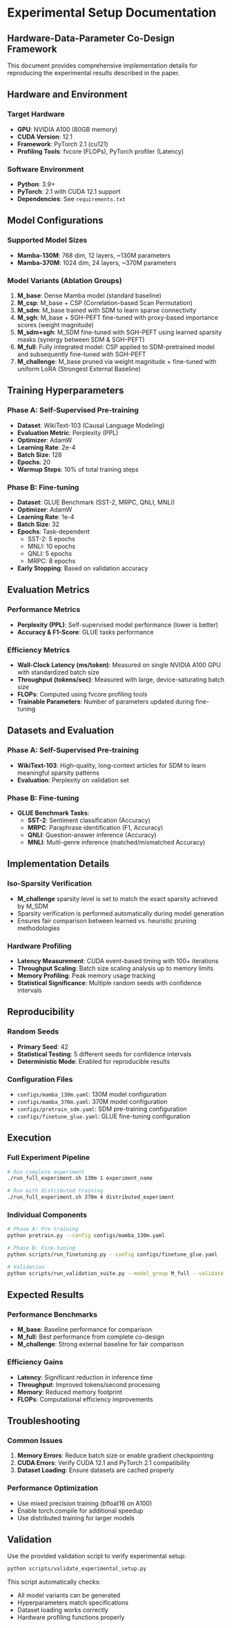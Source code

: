 # Experimental Setup Documentation

## Hardware-Data-Parameter Co-Design Framework

This document provides comprehensive implementation details for reproducing the experimental results described in the paper.

## Hardware and Environment

### Target Hardware
- **GPU**: NVIDIA A100 (80GB memory)
- **CUDA Version**: 12.1
- **Framework**: PyTorch 2.1 (cu121)
- **Profiling Tools**: fvcore (FLOPs), PyTorch profiler (Latency)

### Software Environment
- **Python**: 3.9+
- **PyTorch**: 2.1 with CUDA 12.1 support
- **Dependencies**: See `requirements.txt`

## Model Configurations

### Supported Model Sizes
- **Mamba-130M**: 768 dim, 12 layers, ~130M parameters
- **Mamba-370M**: 1024 dim, 24 layers, ~370M parameters

### Model Variants (Ablation Groups)

1. **M_base**: Dense Mamba model (standard baseline)
2. **M_csp**: M_base + CSP (Correlation-based Scan Permutation)
3. **M_sdm**: M_base trained with SDM to learn sparse connectivity
4. **M_sgh**: M_base + SGH-PEFT fine-tuned with proxy-based importance scores (weight magnitude)
5. **M_sdm+sgh**: M_SDM fine-tuned with SGH-PEFT using learned sparsity masks (synergy between SDM & SGH-PEFT)
6. **M_full**: Fully integrated model: CSP applied to SDM-pretrained model and subsequently fine-tuned with SGH-PEFT
7. **M_challenge**: M_base pruned via weight magnitude + fine-tuned with uniform LoRA (Strongest External Baseline)

## Training Hyperparameters

### Phase A: Self-Supervised Pre-training
- **Dataset**: WikiText-103 (Causal Language Modeling)
- **Evaluation Metric**: Perplexity (PPL)
- **Optimizer**: AdamW
- **Learning Rate**: 2e-4
- **Batch Size**: 128
- **Epochs**: 20
- **Warmup Steps**: 10% of total training steps

### Phase B: Fine-tuning
- **Dataset**: GLUE Benchmark (SST-2, MRPC, QNLI, MNLI)
- **Optimizer**: AdamW
- **Learning Rate**: 1e-4
- **Batch Size**: 32
- **Epochs**: Task-dependent
  - SST-2: 5 epochs
  - MNLI: 10 epochs
  - QNLI: 5 epochs
  - MRPC: 8 epochs
- **Early Stopping**: Based on validation accuracy

## Evaluation Metrics

### Performance Metrics
- **Perplexity (PPL)**: Self-supervised model performance (lower is better)
- **Accuracy & F1-Score**: GLUE tasks performance

### Efficiency Metrics
- **Wall-Clock Latency (ms/token)**: Measured on single NVIDIA A100 GPU with standardized batch size
- **Throughput (tokens/sec)**: Measured with large, device-saturating batch size
- **FLOPs**: Computed using fvcore profiling tools
- **Trainable Parameters**: Number of parameters updated during fine-tuning

## Datasets and Evaluation

### Phase A: Self-Supervised Pre-training
- **WikiText-103**: High-quality, long-context articles for SDM to learn meaningful sparsity patterns
- **Evaluation**: Perplexity on validation set

### Phase B: Fine-tuning
- **GLUE Benchmark Tasks**:
  - **SST-2**: Sentiment classification (Accuracy)
  - **MRPC**: Paraphrase identification (F1, Accuracy)
  - **QNLI**: Question-answer inference (Accuracy)
  - **MNLI**: Multi-genre inference (matched/mismatched Accuracy)

## Implementation Details

### Iso-Sparsity Verification
- **M_challenge** sparsity level is set to match the exact sparsity achieved by M_SDM
- Sparsity verification is performed automatically during model generation
- Ensures fair comparison between learned vs. heuristic pruning methodologies

### Hardware Profiling
- **Latency Measurement**: CUDA event-based timing with 100+ iterations
- **Throughput Scaling**: Batch size scaling analysis up to memory limits
- **Memory Profiling**: Peak memory usage tracking
- **Statistical Significance**: Multiple random seeds with confidence intervals

## Reproducibility

### Random Seeds
- **Primary Seed**: 42
- **Statistical Testing**: 5 different seeds for confidence intervals
- **Deterministic Mode**: Enabled for reproducible results

### Configuration Files
- `configs/mamba_130m.yaml`: 130M model configuration
- `configs/mamba_370m.yaml`: 370M model configuration
- `configs/pretrain_sdm.yaml`: SDM pre-training configuration
- `configs/finetune_glue.yaml`: GLUE fine-tuning configuration

## Execution

### Full Experiment Pipeline
```bash
# Run complete experiment
./run_full_experiment.sh 130m 1 experiment_name

# Run with distributed training
./run_full_experiment.sh 370m 4 distributed_experiment
```

### Individual Components
```bash
# Phase A: Pre-training
python pretrain.py --config configs/mamba_130m.yaml

# Phase B: Fine-tuning
python scripts/run_finetuning.py --config configs/finetune_glue.yaml

# Validation
python scripts/run_validation_suite.py --model_group M_full --validate_all
```

## Expected Results

### Performance Benchmarks
- **M_base**: Baseline performance for comparison
- **M_full**: Best performance from complete co-design
- **M_challenge**: Strong external baseline for fair comparison

### Efficiency Gains
- **Latency**: Significant reduction in inference time
- **Throughput**: Improved tokens/second processing
- **Memory**: Reduced memory footprint
- **FLOPs**: Computational efficiency improvements

## Troubleshooting

### Common Issues
1. **Memory Errors**: Reduce batch size or enable gradient checkpointing
2. **CUDA Errors**: Verify CUDA 12.1 and PyTorch 2.1 compatibility
3. **Dataset Loading**: Ensure datasets are cached properly

### Performance Optimization
- Use mixed precision training (bfloat16 on A100)
- Enable torch.compile for additional speedup
- Use distributed training for larger models

## Validation

Use the provided validation script to verify experimental setup:
```bash
python scripts/validate_experimental_setup.py
```

This script automatically checks:
- All model variants can be generated
- Hyperparameters match specifications
- Dataset loading works correctly
- Hardware profiling functions properly 